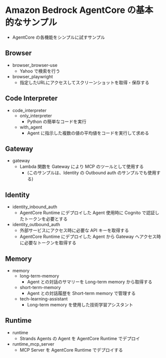 # Amazon Bedrock AgentCore の基本的なサンプル

* AgentCore の各機能をシンプルに試すサンプル

## Browser
* browser_browser-use
    - Yahoo で検索を行う
* browser_playwright
    - 指定したURLにアクセスしてスクリーンショットを取得・保存する

## Code Interpreter
* code_interpreter
    - only_interpreter
        - Python の簡単なコードを実行
    - with_agent
        - Agent に指示した複数の値の平均値をコードを実行して求める

## Gateway
* gateway
    - Lambda 関数を Gateway により MCP のツールとして使用する
        - (このサンプルは、Identity の Outbound auth のサンプルでも使用する)

## Identity
* identity_inbound_auth
    - AgentCore Runtime にデプロイした Agent 使用時に Cognito で認証したトークンを必要とする
* identity_outbound_auth
    - 外部サービスにアクセス時に必要な API キーを取得する
    - AgentCore Runtime にデプロイした Agent から Gateway へアクセス時に必要なトークンを取得する

## Memory
* memory
    - long-term-memory
        - Agent との対話のサマリーを Long-term memory から取得する
    - short-term-memory
        - Agent との対話履歴を Short-term memory で管理する
    - tech-learning-assistant
        - Long-term memory を使用した技術学習アシスタント

## Runtime

* runtime
    - Strands Agents の Agent を AgentCore Runtime でデプロイ
* runtime_mcp_server
    - MCP Server を AgentCore Runtime でデプロイする

